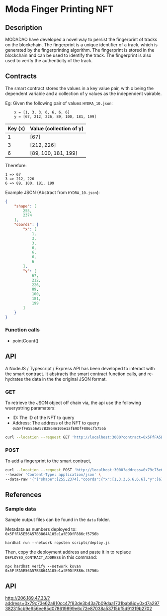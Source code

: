 # Moda Finger Printing NFT

## Description
MODADAO have developed a novel way to persist the fingerprint of tracks on the blockchain.  The fingerprint is a unique identifier of a track, which is generated by the fingerprinting algorithm.  The fingerprint is stored in the blockchain and can be used to identify the track.  The fingerprint is also used to verify the authenticity of the track.

## Contracts
The smart contract stores the values in a key value pair, with x being the dependent variable and a collection of y values as the independent vairable.

Eg:  Given the following pair of values `HYDRA_10.json`:

```text
    x = [1, 3, 3, 6, 6, 6, 6]
    y = [67, 212, 226, 89, 100, 181, 199]
```

| Key (x) | Value (collection of y) |
| --- | --- |
| 1 | [67] |
| 3 | [212, 226] |
| 6 | [89, 100, 181, 199] |

Therefore:

```text
1 => 67
3 => 212, 226
6 => 89, 100, 181, 199
```

Example JSON (Abstract from `HYDRA_10.json`):

```json
{
    "shape": [
        255,
        2374
    ],
    "coords": {
        "x": [
            1,
            3,
            3,
            6,
            6,
            6,
            6
        ],
        "y": [
            67,
            212,
            226,
            89,
            100,
            181,
            199
        ]
    }
}
```

### Function calls

* pointCount()


## API

A NodeJS / Typescript / Express API has been developed to interact with the smart contract.  It abstracts the smart contract function calls, and re-hydrates the data in the the original JSON format. 

### GET

To retrieve the JSON object off chain via, the api use the following wuerystring paramaters:

* ID: The ID of the NFT to query
* Address:  The address of the NFT to query `0x5FfFA5E56A57B3864A105e1afE9DfF886cf5756b`

```bash
curl --location --request GET 'http://localhost:3000?contract=0x5FfFA5E56A57B3864A105e1afE9DfF886cf5756b&id=0x4688174a2d788ed969a32d3af25132cb48a45a4d10982c7f1f21b93067057b2a'
```

### POST

To add a fingerprint to the smart contract, 

```bash
curl --location --request POST 'http://localhost:3000?address=0x79c73e62a810cc47f83de3b43a7b09daa1731bab&chunk=40&id=0xd7a297382315cb9e956ee85d078619899e6c72e87038a53715bf5d91319b2702' \
--header 'Content-Type: application/json' \
--data-raw '{"{"shape":[255,2374],"coords":{"x":[1,3,3,6,6,6,6],"y":[67,212,226,89,100,181,199]}}'
```

## References

### Sample data

Sample output files can be found in the `data` folder.

Metadata as numbers deployed to: `0x5FfFA5E56A57B3864A105e1afE9DfF886cf5756b`

```shell
hardhat run --network ropsten scripts/deploy.js
```

Then, copy the deployment address and paste it in to replace `DEPLOYED_CONTRACT_ADDRESS` in this command:

```shell
npx hardhat verify --network kovan 0x5FfFA5E56A57B3864A105e1afE9DfF886cf5756b
```

## API 

http://206.189.47.33/?address=0x79c73e62a810cc47f83de3b43a7b09daa1731bab&id=0xd7a297382315cb9e956ee85d078619899e6c72e87038a53715bf5d91319b2702
